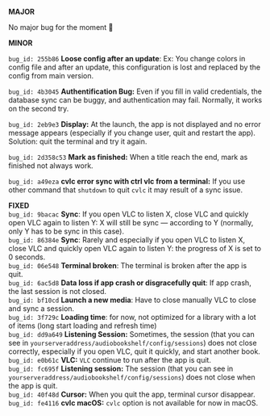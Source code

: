 **MAJOR**

No major bug for the moment 🙏

**MINOR**

`bug_id: 255b86`
**Loose config after an update**: Ex: You change colors in config file and after an update, this configuration is lost and replaced by the config from main version.

`bug_id: 4b3045`
**Authentification Bug:** Even if you fill in valid credentials, the database sync can be buggy, and authentication may fail. Normally, it works on the second try.

`bug_id: 2eb9e3`
**Display:** At the launch, the app is not displayed and no error message appears (especially if you change user, quit and restart the app). Solution: quit the terminal and try it again.

`bug_id: 2d358c53`
**Mark as finished:** When a title reach the end, mark as finished not always work.

`bug_id: a49eza`
**cvlc error sync with ctrl vlc from a terminal:** If you use other command that `shutdown` to quit `cvlc` it may result of a sync issue.


**FIXED**  
`bug_id: 9bacac` 
**Sync**: If you open VLC to listen X, close VLC and quickly open VLC again to listen Y: X will still be sync — according to Y (normally, only Y has to be sync in this case).   
`bug_id: 86384e` 
**Sync**: Rarely and especially if you open VLC to listen X, close VLC and quickly open VLC again to listen Y: the progress of X is set to 0 seconds.  
`bug_id: 06e548` 
**Terminal broken**: The terminal is broken after the app is quit.  
`bug_id: 6ac5d8` 
**Data loss if app crash or disgracefully quit**: If app crash, the last session is not closed.  
`bug_id: bf10cd` 
**Launch a new media**: Have to close manually VLC to close and sync a session.  
`bug_id: 3f729c` 
**Loading time**: for now, not optimized for a library with a lot of items (long start loading and refresh time)  
`bug_id: dd9a649`
**Listening Session:** Sometimes, the session (that you can see in `yourserveraddress/audiobookshelf/config/sessions`) does not close correctly, especially if you open VLC, quit it quickly, and start another book.  
`bug_id: e0b61c`
**VLC:** `VLC` continue to run after the app is quit.  
`bug_id: fc695f`
**Listening session:** The session (that you can see in `yourserveraddress/audiobookshelf/config/sessions`) does not close when the app is quit.  
`bug_id: 40f48d`
**Cursor:** When you quit the app, terminal cursor disappear.  
`bug_id: fe4116`
**cvlc macOS:** `cvlc` option is not available for now in macOS.  
